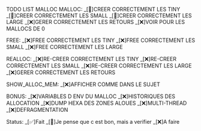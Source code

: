 TODO LIST MALLOC
MALLOC:
    _[🍣]CREER CORRECTEMENT LES TINY
    _[🍣]CREER CORRECTEMENT LES SMALL
    _[🍣]CREER CORRECTEMENT LES LARGE
    _[❌]GERER CORRECTEMENT LES RETOURS
    _[❌]VOIR POUR LES MALLOCS DE 0

FREE:
    _[❌]FREE CORRECTEMENT LES TINY
    _[❌]FREE CORRECTEMENT LES SMALL
    _[❌]FREE CORRECTEMENT LES LARGE

REALLOC:
    _[❌]RE-CREER CORRECTEMENT LES TINY
    _[❌]RE-CREER CORRECTEMENT LES SMALL
    _[❌]RE-CREER CORRECTEMENT LES LARGE
    _[❌]GERER CORRECTEMENT LES RETOURS

SHOW\_ALLOC\_MEM:
    _[❌]AFFICHER COMME DANS LE SUJET

BONUS:
    _[❌]VARIABLES D ENV DU MALLOC
    _[❌]HISTORIQUES DES ALLOCATION
    _[❌]DUMP HEXA DES ZONES ALOUES
    _[❌]MULTI-THREAD
    _[❌]DEFRAGMENTATION

Status:
    _[✅]Fait
    _[🍣]Je pense que c est bon, mais a verifier
    _[❌]A faire
